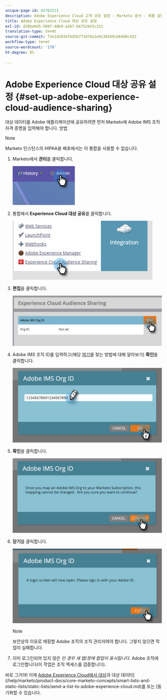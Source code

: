 ```yaml
---
unique-page-id: 42762511
description: Adobe Experience Cloud 고객 공유 설정 - Marketo 문서 - 제품 설명서
title: Adobe Experience Cloud 대상 공유 설정
exl-id: d20be0d5-508f-40b9-a267-b6752643c311
translation-type: tm+mt
source-git-commit: 72e1d29347bd5b77107da1e9c30169cb6490c432
workflow-type: tm+mt
source-wordcount: '170'
ht-degree: 0%

---
```


# Adobe Experience Cloud 대상 공유 설정 {#set-up-adobe-experience-cloud-audience-sharing}

대상 데이터를 Adobe 애플리케이션에 공유하려면 먼저 Marketo에 Adobe IMS 조직 자격 증명을 입력해야 합니다. 방법

>[!NOTE]
>
>Marketo 인스턴스의 HIPAA용 배포에서는 이 통합을 사용할 수 없습니다.

1. Marketo에서 **관리**&#x200B;를 클릭합니다.

   ![](assets/one-2.png)

1. 통합에서 **Experience Cloud 대상 공유**&#x200B;를 클릭합니다.

   ![](assets/two-2.png)

1. **편집**&#x200B;을 클릭합니다.

   ![](assets/three-2.png)

1. Adobe IMS 조직 ID를 입력하고(해당 [여기](https://docs.adobe.com/content/help/en/control-panel/using/faq.html)를 찾는 방법에 대해 알아보기) **확인**&#x200B;을 클릭합니다.

   ![](assets/four-2.png)

1. **확인**&#x200B;을 클릭합니다.

   ![](assets/five-1.png)

1. **닫기**&#x200B;를 클릭합니다.

   ![](assets/six-2.png)

   >[!NOTE]
   >
   >보안상의 이유로 매핑할 Adobe 조직의 조직 관리자여야 합니다. 그렇지 않으면 작업이 실패합니다.

1. 이미 로그인되어 있지 않은 _인 경우 새 탭/창에 팝업이 표시됩니다._ Adobe 조직에 로그인합니다(이 작업은 조직 액세스를 검증합니다).

바로 그거야! 이제 [Adobe Experience Cloud에서 대상](/help/marketo/product-docs/core-marketo-concepts/miscellaneous/sync-an-audience-from-adobe-experience-cloud.md)과 대상 데이터](/help/marketo/product-docs/core-marketo-concepts/smart-lists-and-static-lists/static-lists/send-a-list-to-adobe-experience-cloud.md)를 또는 [동기화할 수 있습니다.
